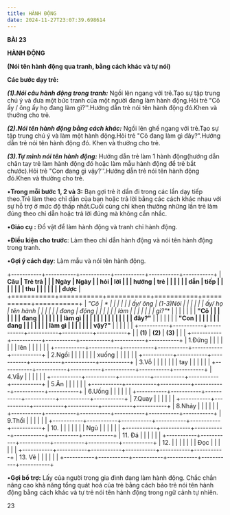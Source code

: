 ```yaml
---
title: HÀNH ĐỘNG
date: 2024-11-27T23:07:39.698614
---
```

**BÀI 23**

**HÀNH ĐỘNG**

**(Nói tên hành động qua tranh, bằng cách khác và tự nói)**

**Các bước dạy trẻ:**

***(1).Nói câu hành động trong tranh:*** Ngồi lên ngang với trẻ.Tạo sự
tập trung chú ý và đưa một bức tranh của một người đang làm hành
động.Hỏi trẻ "Cô ấy / ông ấy họ đang làm gì?''.Hướng dẫn trẻ nói tên
hành động đó.Khen và thưởng cho trẻ.

***(2).Nói tên hành động bằng cách khác:*** Ngồi lên ghế ngang với
trẻ.Tạo sự tập trung chú ý và làm một hành động.Hỏi trẻ "Cô đang làm
gì đây?".Hướng dẫn trẻ nói tên hành động đó. Khen và thưởng cho trẻ.

***(3).Tự mình nói tên hành động:*** Hướng dẫn trẻ làm 1 hành
động(hướng dẫn chân tay trẻ làm hành động đó hoặc làm mẫu hành động để
trẻ bắt chước).Hỏi trẻ "Con đang gì vậy?''.Hướng dẫn trẻ nói tên hành
động đó.Khen và thưởng cho trẻ.

•**Trong mỗi bước 1, 2 và 3:** Bạn gợi trẻ ít dần đi trong các lần dạy
tiếp theo.Trẻ làm theo chỉ dẫn của bạn hoặc trả lời bằng các cách khác
nhau với sự hỗ trợ ở mức độ thấp nhất.Cuối cùng chỉ khen thưởng những
lần trẻ làm đúng theo chỉ dẫn hoặc trả lời đúng mà không cần nhắc.

•**Giáo cụ :** Đồ vật để làm hành động và tranh chỉ hành động.

•**Điều kiện cho trước**: Làm theo chỉ dẫn hành động và nói tên hành
động trong tranh.

•**Gợi ý cách dạy**: Làm mẫu và nói tên hành động.

+-----------+-----------+-----------+-----------+-----------+-----------+
| **Câu     | **Trẻ trả |           |           | **Ngày    | **Ngày  |
| hỏi**     | lời**     |           |           | hướng     | trẻ     |
|           |           |           |           | dẫn**     | tiếp    |
|           |           |           |           |           | thu     |
|           |           |           |           |           | được**  |
+===========+===========+===========+===========+===========+===========+
| **"Cô   | *         |           |           |           |           |
| ấy/ ông | *(1-3)Nói |           |           |           |           |
| ấy/ họ  | tên hành  |           |           |           |           |
| đang    | động**    |           |           |           |           |
| làm     |           |           |           |           |           |
| gì?"** |           |           |           |           |           |
| **"Cô   |           |           |           |           |           |
| đang    |           |           |           |           |           |
| làm gì  |           |           |           |           |           |
|         |           |           |           |           |           |
|  đây?"** |           |           |           |           |           |
| **"Con  |           |           |           |           |           |
| đang    |           |           |           |           |           |
| làm gì  |           |           |           |           |           |
| vậy?"** |           |           |           |           |           |
+-----------+-----------+-----------+-----------+-----------+-----------+
|           | **(1)**   | **(2)**   | **(3)**   |           |           |
+-----------+-----------+-----------+-----------+-----------+-----------+
| 1.Đứng  |           |           |           |           |           |
| lên     |           |           |           |           |           |
+-----------+-----------+-----------+-----------+-----------+-----------+
| 2.Ngồi  |           |           |           |           |           |
| xuống   |           |           |           |           |           |
+-----------+-----------+-----------+-----------+-----------+-----------+
| 3.Vỗ    |           |           |           |           |           |
| tay     |           |           |           |           |           |
+-----------+-----------+-----------+-----------+-----------+-----------+
| 4.Vẫy   |           |           |           |           |           |
+-----------+-----------+-----------+-----------+-----------+-----------+
| 5.Ăn    |           |           |           |           |           |
+-----------+-----------+-----------+-----------+-----------+-----------+
| 6.Uống  |           |           |           |           |           |
+-----------+-----------+-----------+-----------+-----------+-----------+
| 7.Quay  |           |           |           |           |           |
+-----------+-----------+-----------+-----------+-----------+-----------+
| 8.Nhảy  |           |           |           |           |           |
+-----------+-----------+-----------+-----------+-----------+-----------+
| 9.Thổi  |           |           |           |           |           |
+-----------+-----------+-----------+-----------+-----------+-----------+
| 10.    |           |           |           |           |           |
| Ngủ     |           |           |           |           |           |
+-----------+-----------+-----------+-----------+-----------+-----------+
| 11. Đá |           |           |           |           |           |
+-----------+-----------+-----------+-----------+-----------+-----------+
| 12.    |           |           |           |           |           |
| Đọc     |           |           |           |           |           |
+-----------+-----------+-----------+-----------+-----------+-----------+
| 13. Vẽ |           |           |           |           |           |
+-----------+-----------+-----------+-----------+-----------+-----------+

•**Gợi bổ trợ:** Lấy của người trong gia đình đang làm hành động. Chắc
chắn nâng cao khả năng tổng quát hoá của trẻ bằng cách bảo trẻ nói tên
hành động bằng cách khác và tự trẻ nói tên hành động trong ngữ cảnh tự
nhiên.

23

